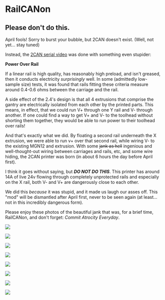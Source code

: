 # RailCANon

## Please don't do this.

April fools!
Sorry to burst your bubble, but 2CAN doesn't exist. (Well, not yet... stay tuned)

Instead, the [2CAN serial video](https://www.reddit.com/r/voroncorexy/comments/128ptla/look_ma_2_wires_24_serial_request_bwnance1508/) was done with something even stupider:

**Power Over Rail**


If a linear rail is high quality, has reasonably high preload, and isn't greased, then it conducts electricity _surprisingly_ well. In some (admittedly low-sample size) tests, it was found that rails fitting these criteria measure around 0.4-0.6 ohms between the carriage and the rail. 


A side effect of the 2.4's design is that all 4 extrusions that comprise the gantry are electrically isolated from each other by the printed parts. This means, in effect, that we could run V+ through one Y rail and V- through another. If one could find a way to get V+ and V- to the toolhead without shorting them together, they would be able to run power to their toolhead over rails!


And that's exactly what we did. By floating a second rail underneath the X extrusion, we were able to run v+ over that second rail, while wiring V- to the existing MGN12 and extrusion. With some ~~jank as hell~~ ingenious and well-thought-out wiring between carriages and rails, etc, and some wire hiding, the 2CAN printer was born (in about 6 hours the day before April first).


I think it goes without saying, but ***DO NOT DO THIS***. This printer has around 14A of live 24v flowing through completely unprotected rails and especially on the X rail, both V- and V+ are dangerously close to each other. 


We did this *because* it was stupid, and it made us laugh our asses off. This "mod" will be dismantled after April first, never to be seen again (at least... not in this incredibly dangerous form).


Please enjoy these photos of the beautiful jank that was, for a brief time, RailCANon, and don't forget: *Commit Atrocity Everyday*.




![](images/mainpic.jpg)

![](images/VoltageToolhead.jpg)

![](images/GroundConnection.jpeg)

![](images/wirehiding.jpeg)

![](images/GroundXyJoint.jpeg)

![](images/VXyJoint.jpeg)

![](images/GroundY.jpeg)

![](images/VoltageY.jpeg)
